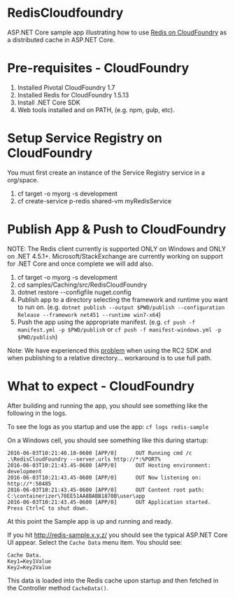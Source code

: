 # RedisCloudfoundry 
ASP.NET Core sample app illustrating how to use [Redis on CloudFoundry](http://docs.pivotal.io/redis/index.html) as a distributed cache in ASP.NET Core.


# Pre-requisites - CloudFoundry

1. Installed Pivotal CloudFoundry 1.7
2. Installed Redis for CloudFoundry 1.5.13
3. Install .NET Core SDK
4. Web tools installed and on PATH, (e.g. npm, gulp, etc).  

# Setup Service Registry on CloudFoundry
You must first create an instance of the Service Registry service in a org/space.

1. cf target -o myorg -s development
2. cf create-service p-redis shared-vm myRedisService 

# Publish App & Push to CloudFoundry

NOTE: The Redis client currently is supported ONLY on Windows and ONLY on .NET 4.5.1+.  Microsoft/StackExchange are currently working on support for .NET Core and once complete we will add also.

1. cf target -o myorg -s development
2. cd samples/Caching/src/RedisCloudFoundry
3. dotnet restore --configfile nuget.config
4. Publish app to a directory selecting the framework and runtime you want to run on.
(e.g. `dotnet publish --output $PWD/publish --configuration Release --framework net451 --runtime win7-x64`)
5. Push the app using the appropriate manifest.
 (e.g. `cf push -f manifest.yml -p $PWD/publish` or `cf push -f manifest-windows.yml -p $PWD/publish`)

Note: We have experienced this [problem](https://github.com/dotnet/cli/issues/3283) when using the RC2 SDK and when publishing to a relative directory... workaround is to use full path.

# What to expect - CloudFoundry
After building and running the app, you should see something like the following in the logs. 

To see the logs as you startup and use the app: `cf logs redis-sample`

On a Windows cell, you should see something like this during startup:
```
2016-06-03T10:21:40.10-0600 [APP/0]      OUT Running cmd /c .\RedisCloudFoundry --server.urls http://*:%PORT%
2016-06-03T10:21:43.45-0600 [APP/0]      OUT Hosting environment: development
2016-06-03T10:21:43.45-0600 [APP/0]      OUT Now listening on: http://*:50485
2016-06-03T10:21:43.45-0600 [APP/0]      OUT Content root path: C:\containerizer\70EE51AA8BABB1870B\user\app
2016-06-03T10:21:43.45-0600 [APP/0]      OUT Application started. Press Ctrl+C to shut down.
```
At this point the Sample app is up and running and ready.  

If you hit http://redis-sample.x.y.z/ you should see the typical ASP.NET Core UI appear. Select the `Cache Data` menu item. You should see:
```
Cache Data.
Key1=Key1Value
Key2=Key2Value
```
This data is loaded into the Redis cache upon startup and then fetched in the Controller method `CacheData()`.